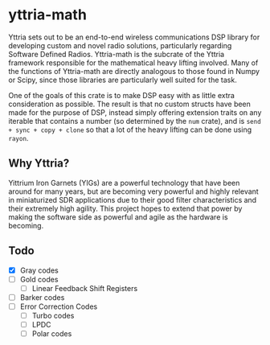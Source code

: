 # yttria-math

Yttria sets out to be an end-to-end wireless communications DSP library for developing custom and
novel radio solutions, particularly regarding Software Defined Radios. Yttria-math is the subcrate
of the Yttria framework responsible for the mathematical heavy lifting involved. Many of the
functions of Yttria-math are directly analogous to those found in Numpy or Scipy, since those
libraries are particularly well suited for the task.

One of the goals of this crate is to make DSP easy with as little extra consideration as possible.
The result is that no custom structs have been made for the purpose of DSP, instead simply offering
extension traits on any iterable that contains a number (so determined by the `num` crate), and is
`send + sync + copy + clone` so that a lot of the heavy lifting can be done using `rayon`.

## Why Yttria?

Yittrium Iron Garnets (YIGs) are a powerful technology that have been around for many years, but are
becoming very powerful and highly relevant in miniaturized SDR applications due to their good filter
characteristics and their extremely high agility. This project hopes to extend that power by making
the software side as powerful and agile as the hardware is becoming.

## Todo

- [x] Gray codes
- [ ] Gold codes
    - [ ] Linear Feedback Shift Registers
- [ ] Barker codes
- [ ] Error Correction Codes
    - [ ] Turbo codes
    - [ ] LPDC
    - [ ] Polar codes
